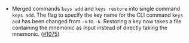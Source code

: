 - Merged commands `keys add` and `keys restore` into single command `keys add`.
  The flag to specify the key name for the CLI command `keys add` has been changed from `-n` to `-k`.
  Restoring a key now takes a file containing the mnemonic as input instead of directly taking the mnemonic.
  ([#1075](https://github.com/informalsystems/ibc-rs/issues/1075))
